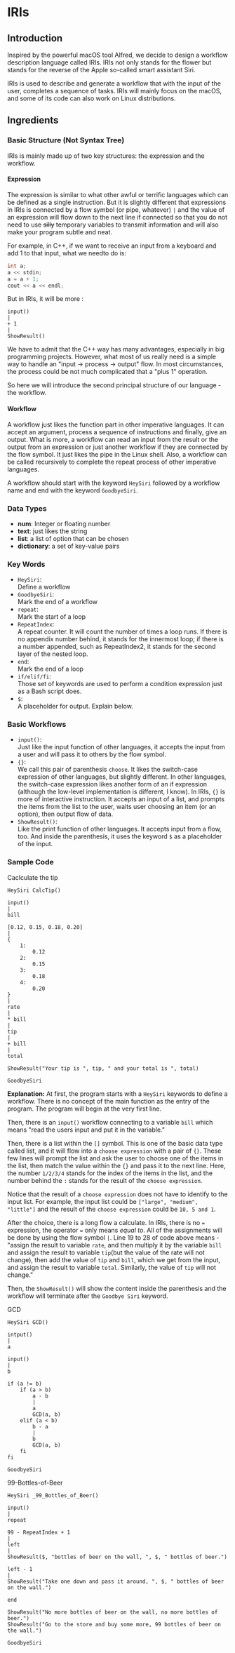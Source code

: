 # IRIs

## Introduction

Inspired by the powerful macOS tool Alfred, we decide to design a workflow description language called IRIs. IRIs not only stands for the flower but stands for the reverse of the Apple so-called smart assistant Siri.

IRIs is used to describe and generate a workflow that with the input of the user, completes a sequence of tasks. IRIs will mainly focus on the macOS, and some of its code can also work on Linux distributions.

## Ingredients

### Basic Structure (Not Syntax Tree)

IRIs is mainly made up of two key structures: the expression and the workflow.

#### Expression
The expression is similar to what other awful or terrific languages which can be defined as a single instruction. But it is slightly different that expressions in IRIs is connected by a flow symbol (or pipe, whatever) `|` and the value of an expression will flow down to the next line if connected so that you do not need to use ~~silly~~ temporary variables to transmit information and will also make your program subtle and neat.

For example, in C++, if we want to receive an input from a keyboard and add 1 to that input, what we needto do is:

```c
int a;
a << stdin;
a = a + 1;
cout << a << endl;
```

But in IRIs, it will be more :

```
input()
|
+ 1
|
ShowResult()
```

We have to admit that the C++ way has many advantages, especially in big programming projects. However, what most of us really need is a simple way to handle an "input -> process -> output" flow. In most circumstances, the process could be not much complicated that a "plus 1" operation.

So here we will introduce the second principal structure of our language - the workflow.

#### Workflow
A workflow just likes the function part in other imperative languages. It can accept an argument, process a sequence of instructions and finally, give an output. What is more, a workflow can read an input from the result or the output from an expression or just another workflow if they are connected by the flow symbol. It just likes the pipe in the Linux shell. Also, a workflow can be called recursively to complete the repeat process of other imperative languages.

A workflow should start with the keyword `HeySiri` followed by a workflow name and end with the keyword `GoodbyeSiri`.

### Data Types

- **num**: Integer or floating number
- **text**: just likes the string
- **list**: a list of option that can be chosen
- **dictionary**: a set of key-value pairs

### Key Words
- `HeySiri`: <br /> Define a workflow
- `GoodbyeSiri`: <br /> Mark the end of a workflow
- `repeat`: <br /> Mark the start of a loop
- `RepeatIndex`: <br /> A repeat counter. It will count the number of times a loop runs. If there is no appendix number behind, it stands for the innermost loop; if there is a number appended, such as RepeatIndex2, it stands for the second layer of the nested loop.
- `end`: <br /> Mark the end of a loop
- `if/elif/fi`: <br /> Those set of keywords are used to perform a condition expression just as a Bash script does.
- `$`: <br /> A placeholder for output. Explain below.
### Basic Workflows
- `input()`: <br /> Just like the input function of other languages, it accepts the input from a user and will pass it to others by the flow symbol.
- `{}`: <br /> We call this pair of parenthesis `choose`. It likes the switch-case expression of other languages, but slightly different. In other languages, the switch-case expression likes another form of an if expression (although the low-level implementation is different, I know). In IRIs, `{}` is more of interactive instruction. It accepts an input of a list, and prompts the items from the list to the user, waits user choosing an item (or an option), then output flow of data.
- `ShowResult()`: <br /> Like the print function of other languages. It accepts input from a flow, too. And inside the parenthesis, it uses the keyword `$` as a placeholder of the input.

### Sample Code
Caclculate the tip
```
HeySiri CalcTip()

input()
|
bill

[0.12, 0.15, 0.18, 0.20]
|
{
    1:
        0.12
    2:
        0.15
    3:
        0.18
    4:
        0.20
}
|
rate
|
* bill
|
tip
|
+ bill
|
total

ShowResult("Your tip is ", tip, " and your total is ", total)

GoodbyeSiri
```
**Explanation:**
At first, the program starts with a `HeySiri` keywords to define a workflow. There is no concept of the main function as the entry of the program. The program will begin at the very first line.

Then, there is an `input()` workflow connecting to a variable `bill` which means "read the users input and put it in the variable."

Then, there is a list within the `[]` symbol. This is one of the basic data type called list, and it will flow into a `choose expression` with a pair of `{}`. These few lines will prompt the list and ask the user to choose one of the items in the list, then match the value within the `{}` and pass it to the next line. Here, the number `1/2/3/4` stands for the index of the items in the list, and the number behind the `:` stands for the result of the `choose expression`.

Notice that the result of a `choose expression` does not have to identify to the input list. For example, the input list could be `["large", "medium", "little"]` and the result of the `choose expression` could be `10, 5 and 1`.

After the choice, there is a long flow a calculate. In IRIs, there is no `=` expression, the operator `=` only means *equal to*. All of the assignments will be done by using the flow symbol `|`. Line 19 to 28 of code above means - "assign the result to variable `rate`, and then multiply it by the variable `bill` and assign the result to variable `tip`(but the value of the rate will not change), then add the value of `tip` and `bill`, which we get from the input, and assign the result to variable `total`. Similarly, the value of `tip` will not change."

Then, the `ShowResult()` will show the content inside the parenthesis and the workflow will terminate after the `Goodbye Siri` keyword.

GCD
```
HeySiri GCD()

intput()
|
a

input()
|
b

if (a != b)
    if (a > b)
        a - b
        |
        a
        GCD(a, b)
    elif (a < b)
        b - a
        |
        b
        GCD(a, b)
    fi
fi

GoodbyeSiri
```

99-Bottles-of-Beer
```
HeySiri _99_Bottles_of_Beer()

input()
|
repeat

99 - RepeatIndex + 1
|
left
|
ShowResult($, "bottles of beer on the wall, ", $, " bottles of beer.")

left - 1
|
ShowResult("Take one down and pass it around, ", $, " bottles of beer on the wall.")

end

ShowResult("No more bottles of beer on the wall, no more bottles of beer.")
ShowResult("Go to the store and buy some more, 99 bottles of beer on the wall.")

GoodbyeSiri
```

